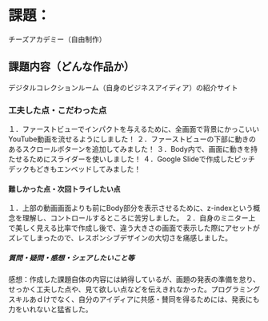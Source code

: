 # 課題：
チーズアカデミー（自由制作）

## 課題内容（どんな作品か）
デジタルコレクションルーム（自身のビジネスアイディア）の紹介サイト

### 工夫した点・こだわった点
１．ファーストビューでインパクトを与えるために、全画面で背景にかっこいいYouTube動画を流せるようにしました！
２．ファーストビューの下部に動きのあるスクロールボターンを追加してみました！
３．Body内で、画面に動きを持たせるためにスライダーを使いしました！
４．Google Slideで作成したピッチデックもどきもエンベッドしてみました！

#### 難しかった点・次回トライしたい点
１．上部の動画画面よりも前にBody部分を表示させるために、z-indexという概念を理解し、コントロールするところに苦労しました。
２．自身のミニター上で美しく見える比率で作成し後で、違う大きさの画面で表示した際にアセットがズレてしまったので、レスポンシブデザインの大切さを痛感しました。

##### 質問・疑問・感想・シェアしたいこと等
感想：作成した課題自体の内容には納得しているが、画題の発表の準備を怠り、せっかく工夫した点や、見て欲しい点などを伝えきれなかった。プログラミングスキルあｄけでなく、自分のアイディアに共感・賛同を得るためには、発表にも力をいれないと猛省した。